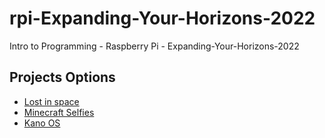 # rpi-Expanding-Your-Horizons-2022
Intro to Programming - Raspberry Pi - Expanding-Your-Horizons-2022

## Projects Options
 - [Lost in space](https://projects.raspberrypi.org/en/projects/lost-in-space)
 - [Minecraft Selfies](https://projects.raspberrypi.org/en/projects/minecraft-selfies)
 - [Kano OS](https://help.kano.me/hc/en-us)
